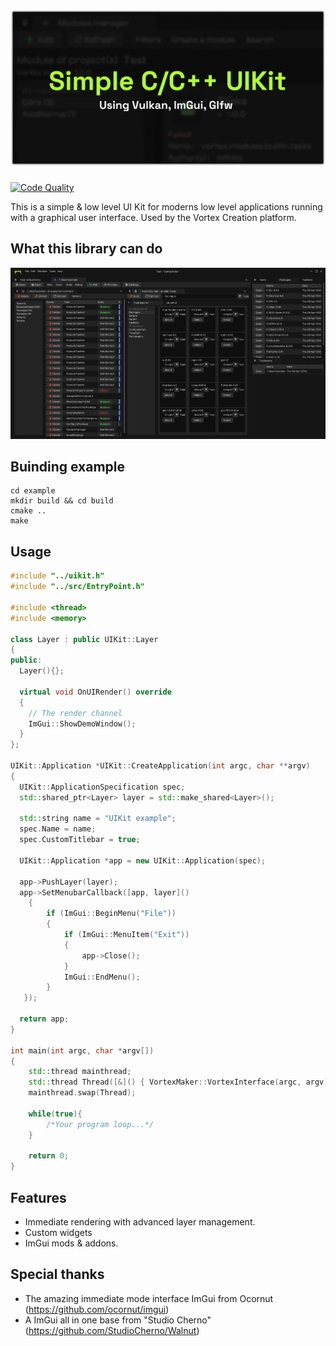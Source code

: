 <a href="https://infinite.si">
  <h1 align="center">
    <picture>
      <source media="(prefers-color-scheme: dark)" srcset="./.github/imgs/banner.png">
      <img height="250px" src="./.github/imgs/banner.png">
    </picture>
  </h1>
</a>

<a title="Code Quality" href="https://www.codefactor.io/repository/github/infinitehq/uikit"><img alt="Code Quality" src="https://img.shields.io/codefactor/grade/github/infinitehq/uikit?longCache=true&style=for-the-badge&label=Code%20Quality&logoColor=fff&logo=CodeFactor&branch=master"></a>


This is a simple & low level UI Kit for moderns low level applications running with a graphical user interface.
Used by the Vortex Creation platform.

## What this library can do
![interface](/.github/imgs/interface.png)

## Buinding example
```
cd example
mkdir build && cd build
cmake ..
make
```

## Usage
```cpp
#include "../uikit.h"
#include "../src/EntryPoint.h"

#include <thread>
#include <memory>

class Layer : public UIKit::Layer
{
public:
  Layer(){};

  virtual void OnUIRender() override
  {
    // The render channel
    ImGui::ShowDemoWindow();
  }
};

UIKit::Application *UIKit::CreateApplication(int argc, char **argv)
{
  UIKit::ApplicationSpecification spec;
  std::shared_ptr<Layer> layer = std::make_shared<Layer>();
  
  std::string name = "UIKit example";
  spec.Name = name;
  spec.CustomTitlebar = true;

  UIKit::Application *app = new UIKit::Application(spec);

  app->PushLayer(layer);
  app->SetMenubarCallback([app, layer]()
    {
        if (ImGui::BeginMenu("File"))
        {
            if (ImGui::MenuItem("Exit"))
            {
                app->Close();
            }
            ImGui::EndMenu();
        }
   });

  return app;
}

int main(int argc, char *argv[])
{
    std::thread mainthread;
    std::thread Thread([&]() { VortexMaker::VortexInterface(argc, argv); });
    mainthread.swap(Thread);

    while(true){
        /*Your program loop...*/
    }

    return 0;
}
```



## Features
- Immediate rendering with advanced layer management.
- Custom widgets
- ImGui mods & addons.

## Special thanks
- The amazing immediate mode interface ImGui from Ocornut (https://github.com/ocornut/imgui)
- A ImGui all in one base from "Studio Cherno" (https://github.com/StudioCherno/Walnut)